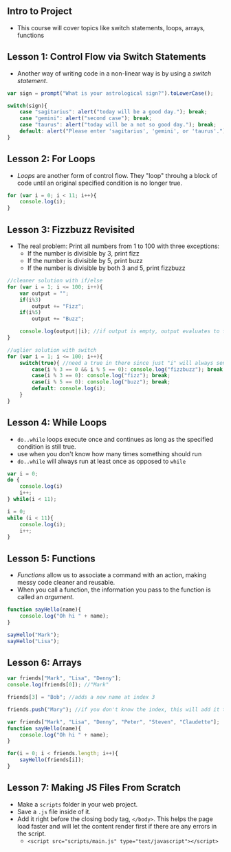 ## Intro to Project
- This course will cover topics like switch statements, loops, arrays, functions

## Lesson 1: Control Flow via Switch Statements
- Another way of writing code in a non-linear way is by using a *switch statement*.
```javascript
var sign = prompt("What is your astrological sign?").toLowerCase();

switch(sign){
	case "sagitarius": alert("today will be a good day."); break;
	case "gemini": alert("second case"); break;
	case "taurus": alert("today will be a not so good day."); break;
	default: alert("Please enter 'sagitarius', 'gemini', or 'taurus'."); break;
}
```

## Lesson 2: For Loops
- *Loops* are another form of control flow.  They "loop" throuhg a block of code until an original specified condition is no longer true.
```javascript
for (var i = 0; i < 11; i++){
	console.log(i);
}
```

## Lesson 3: Fizzbuzz Revisited
- The real problem: Print all numbers from 1 to 100 with three exceptions:
	- If the number is divisible by 3, print fizz
	- If the number is divisible by 5, print buzz
	- If the number is divisible by both 3 and 5, print fizzbuzz

```javascript
//cleaner solution with if/else
for (var i = 1; i <= 100; i++){
	var output = "";
	if(i%3)
		output += "Fizz";
	if(i%5)
		output += "Buzz";

	console.log(output||i); //if output is empty, output evaluates to false and i is logged
}

//uglier solution with switch
for (var i = 1; i <= 100; i++){
	switch(true){ //need a true in there since just "i" will always send to default
		case(i % 3 == 0 && i % 5 == 0): console.log("fizzbuzz"); break;
		case(i % 3 == 0): console.log("fizz"); break;
		case(i % 5 == 0): console.log("buzz"); break;
		default: console.log(i); 
	}
}
```

## Lesson 4: While Loops
- `do..while` loops execute once and continues as long as the specified condition is still true.
- use when you don't know how many times something should run
- `do..while` will always run at least once as opposed to `while`
```javascript
var i = 0;
do {
	console.log(i)
	i++;
} while(i < 11);

i = 0;
while (i < 11){
	console.log(i);
	i++;
}
```

## Lesson 5: Functions
- *Functions* allow us to associate a command with an action, making messy code cleaner and reusable.
- When you call a function, the information you pass to the function is called an *argument*.
```javascript
function sayHello(name){
	console.log("Oh hi " + name);
}

sayHello("Mark");
sayHello("Lisa");
```

## Lesson 6: Arrays
```javascript
var friends["Mark", "Lisa", "Denny"];
console.log(friends[0]); //"Mark"

friends[3] = "Bob"; //adds a new name at index 3

friends.push("Mary"); //if you don't know the index, this will add it to the end
```

```javascript
var friends["Mark", "Lisa", "Denny", "Peter", "Steven", "Claudette"];
function sayHello(name){
	console.log("Oh hi " + name);
}

for(i = 0; i < friends.length; i++){
	sayHello(friends[i]);
}
```

## Lesson 7: Making JS Files From Scratch
- Make a `scripts` folder in your web project.
- Save a `.js` file inside of it.
- Add it right before the closing body tag, `</body>`.  This helps the page load faster and will let the content render first if there are any errors in the script.
	- `<script src="scripts/main.js" type="text/javascript"></script>`